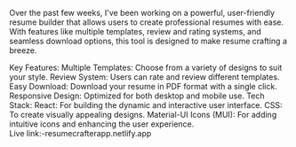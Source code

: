 Over the past few weeks, I've been working on a powerful, user-friendly resume builder that allows users to create professional resumes with ease. With features like multiple templates, review and rating systems, and seamless download options, this tool is designed to make resume crafting a breeze.

Key Features:
Multiple Templates: Choose from a variety of designs to suit your style.
Review System: Users can rate and review different templates.
Easy Download: Download your resume in PDF format with a single click.
Responsive Design: Optimized for both desktop and mobile use.
Tech Stack:
React: For building the dynamic and interactive user interface.
CSS: To create visually appealing designs.
Material-UI Icons (MUI): For adding intuitive icons and enhancing the user experience.<br/>
Live link:-resumecrafterapp.netlify.app
